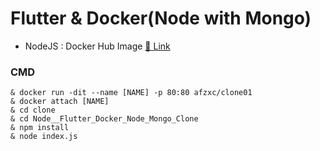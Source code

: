 # Flutter & Docker(Node with Mongo)

* NodeJS : Docker Hub Image [🐳 Link](https://hub.docker.com/repository/docker/afzxc/clone01)

### CMD
    & docker run -dit --name [NAME] -p 80:80 afzxc/clone01
    & docker attach [NAME]
    & cd clone
    & cd Node__Flutter_Docker_Node_Mongo_Clone
    & npm install
    & node index.js